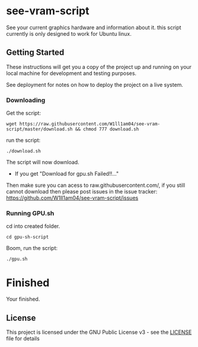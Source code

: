 # see-vram-script

See your current graphics hardware and information about it.
this script currently is only designed to work for Ubuntu linux.

## Getting Started

These instructions will get you a copy of the project up and running on your local machine for development and testing purposes.

See deployment for notes on how to deploy the project on a live system.


### Downloading
Get the script:
```
wget https://raw.githubusercontent.com/W1ll1am04/see-vram-script/master/download.sh && chmod 777 download.sh
```

run the script:

```
./download.sh
```

The script will now download.
* If you get "Download for gpu.sh Failed!!..."

Then make sure you can acess to raw.githubusercontent.com/, if you still cannot download then please post issues in the issue tracker:
https://github.com/W1ll1am04/see-vram-script/issues


### Running GPU.sh

cd into created folder.

```
cd gpu-sh-script
```

Boom, run the script:
```
./gpu.sh
```

# Finished
Your finished.

## License

This project is licensed under the GNU Public License v3 - see the [LICENSE](LICENSE) file for details
